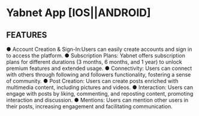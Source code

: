 # Yabnet App [IOS||ANDROID]

## FEATURES

● Account Creation & Sign-In:Users can easily create accounts and sign in to access the platform.
● Subscription Plans: Yabnet offers subscription plans for different durations (3 months, 6 months, and 1 year) to unlock premium features and extended usage.
● Connectivity: Users can connect with others through following and followers functionality, fostering a sense of community.
● Post Creation: Users can create posts enriched with multimedia content, including pictures and videos.
● Interaction: Users can engage with posts by liking, commenting, and reposting content, promoting interaction and discussion.
● Mentions: Users can mention other users in their posts, increasing engagement and facilitating communication.


